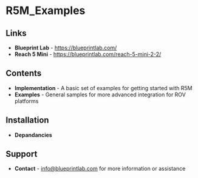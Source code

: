 # R5M_Examples

Links
--------------
* **Blueprint Lab** - https://blueprintlab.com/
* **Reach 5 Mini** - https://blueprintlab.com/reach-5-mini-2-2/

Contents
--------------
* **Implementation** - A basic set of examples for getting started with R5M
* **Examples** - General samples for more advanced integration for ROV platforms

Installation
--------------
* **Depandancies**

Support
--------------
* **Contact** - info@blueprintlab.com for more information or assistance
